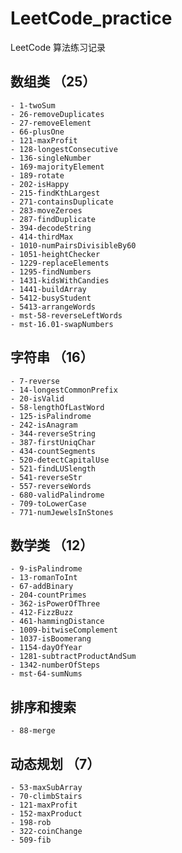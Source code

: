 # LeetCode_practice
LeetCode 算法练习记录

## 数组类 （25）
    - 1-twoSum
    - 26-removeDuplicates
    - 27-removeElement
    - 66-plusOne
    - 121-maxProfit
    - 128-longestConsecutive
    - 136-singleNumber
    - 169-majorityElement
    - 189-rotate
    - 202-isHappy
    - 215-findKthLargest
    - 271-containsDuplicate
    - 283-moveZeroes
    - 287-findDuplicate
    - 394-decodeString
    - 414-thirdMax
    - 1010-numPairsDivisibleBy60
    - 1051-heightChecker
    - 1229-replaceElements
    - 1295-findNumbers
    - 1431-kidsWithCandies
    - 1441-buildArray
    - 5412-busyStudent
    - 5413-arrangeWords
    - mst-58-reverseLeftWords
    - mst-16.01-swapNumbers

## 字符串 （16）
    - 7-reverse
    - 14-longestCommonPrefix
    - 20-isValid
    - 58-lengthOfLastWord
    - 125-isPalindrome
    - 242-isAnagram
    - 344-reverseString
    - 387-firstUniqChar
    - 434-countSegments
    - 520-detectCapitalUse
    - 521-findLUSlength
    - 541-reverseStr
    - 557-reverseWords
    - 680-validPalindrome
    - 709-toLowerCase
    - 771-numJewelsInStones
    
## 数学类 （12）
    - 9-isPalindrome
    - 13-romanToInt
    - 67-addBinary
    - 204-countPrimes
    - 362-isPowerOfThree
    - 412-FizzBuzz
    - 461-hammingDistance
    - 1009-bitwiseComplement
    - 1037-isBoomerang
    - 1154-dayOfYear
    - 1281-subtractProductAndSum
    - 1342-numberOfSteps
    - mst-64-sumNums
## 排序和搜索 
    - 88-merge

## 动态规划 （7）
    - 53-maxSubArray
    - 70-climbStairs
    - 121-maxProfit
    - 152-maxProduct
    - 198-rob
    - 322-coinChange
    - 509-fib


